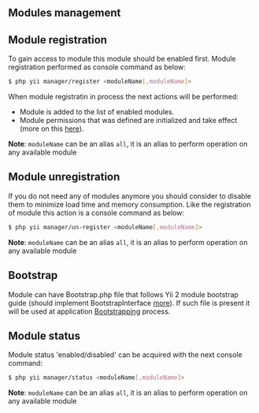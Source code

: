 Modules management
------------------
## Module registration
To gain access to module this module should be enabled first. Module registration performed as console command as below:

```sh
$ php yii manager/register <moduleName[,moduleName]>
```

When module registratin in process the next actions will be performed:
* Module is added to the list of enabled modules.
* Module permissions that was defined are initialized and take effect (more on this [here](rbac.md)).

__Note__: `moduleName` can be an alias `all`, it is an alias to perform operation on any available module

## Module unregistration
If you do not need any of modules anymore you should consider to disable them to minimize load time and memory consumption.
Like the registration of module this action is a console command as below:

```sh
$ php yii manager/un-register <moduleName[,moduleName]>
```

__Note__: `moduleName` can be an alias `all`, it is an alias to perform operation on any available module

## Bootstrap
Module can have Bootstrap.php file that follows Yii 2 module bootstrap guide (should implement BootstrapInterface [more](http://www.yiiframework.com/doc-2.0/guide-structure-modules.html#bootstrapping-modules)).
If such file is present it will be used at application [Bootstrapping](http://www.yiiframework.com/doc-2.0/guide-runtime-bootstrapping.html) process.

## Module status
Module status 'enabled/disabled' can be acquired with the next console command:

```sh
$ php yii manager/status <moduleName[,moduleName]>
```

__Note__: `moduleName` can be an alias `all`, it is an alias to perform operation on any available module